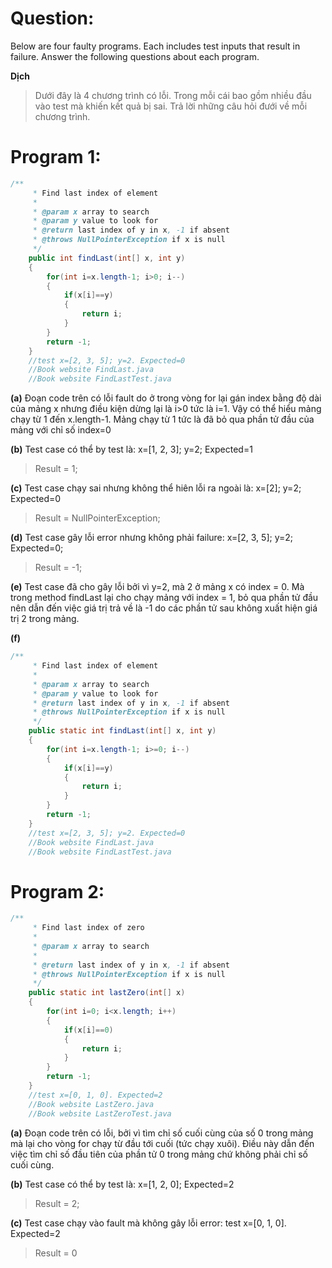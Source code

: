 # **Question:** 
Below are four faulty programs. Each includes test inputs that result in failure. Answer the following questions about each program.

**Dịch**
> Dưới đây là 4 chương trình có lỗi. Trong mỗi cái bao gồm nhiều đầu vào test mà khiến kết quả bị sai. Trả lời những câu hỏi đưới về mỗi chương trình.

# **Program 1:**
```java
/**
     * Find last index of element
     *
     * @param x array to search
     * @param y value to look for
     * @return last index of y in x, -1 if absent
     * @throws NullPointerException if x is null
     */
    public int findLast(int[] x, int y)
    {
        for(int i=x.length-1; i>0; i--)
        {
            if(x[i]==y)
            {
                return i;
            }
        }
        return -1;
    }
    //test x=[2, 3, 5]; y=2. Expected=0
    //Book website FindLast.java
    //Book website FindLastTest.java
```

**(a)** Đoạn code trên có lỗi fault do ở trong vòng for lại gán index bằng độ dài của mảng x nhưng điều kiện dừng lại là i>0 tức là i=1. Vậy có thể hiểu mảng chạy từ 1 đến x.length-1.
Mảng chạy từ 1 tức là đã bỏ qua phần tử đầu của mảng với chỉ số index=0

**(b)**
Test case có thể by test là: x=[1, 2, 3]; y=2; Expected=1
> Result = 1;

**(c)**
Test case chạy sai nhưng không thể hiên lỗi ra ngoài là:
x=[2]; y=2; Expected=0
> Result = NullPointerException;

**(d)**
Test case gây lỗi error nhưng không phải failure:
x=[2, 3, 5]; y=2; Expected=0;
> Result = -1;

**(e)**
Test case đã cho gây lỗi bởi vì y=2, mà 2 ở mảng x có index = 0. Mà trong method findLast lại cho chạy mảng với index = 1, bỏ qua phần tử đầu nên dẫn đến việc giá trị trả về là -1 do các phần tử sau không xuất hiện giá trị 2 trong mảng.

**(f)**
```java
/**
     * Find last index of element
     *
     * @param x array to search
     * @param y value to look for
     * @return last index of y in x, -1 if absent
     * @throws NullPointerException if x is null
     */
    public static int findLast(int[] x, int y)
    {
        for(int i=x.length-1; i>=0; i--)
        {
            if(x[i]==y)
            {
                return i;
            }
        }
        return -1;
    }
    //test x=[2, 3, 5]; y=2. Expected=0
    //Book website FindLast.java
    //Book website FindLastTest.java
```

# **Program 2:**
```java
/**
     * Find last index of zero
     *
     * @param x array to search
     *
     * @return last index of y in x, -1 if absent
     * @throws NullPointerException if x is null
     */
    public static int lastZero(int[] x)
    {
        for(int i=0; i<x.length; i++)
        {
            if(x[i]==0)
            {
                return i;
            }
        }
        return -1;
    }
    //test x=[0, 1, 0]. Expected=2
    //Book website LastZero.java
    //Book website LastZeroTest.java
```

**(a)** Đoạn code trên có lỗi, bởi vì tìm chỉ số cuối cùng của số 0 trong mảng mà lại cho vòng for chạy từ đầu tới cuối (tức chạy xuôi). Điều này dẫn đến việc tìm chỉ số đầu tiên của phần tử 0 trong mảng chứ không phải chỉ số cuối cùng.

**(b)**
Test case có thể by test là: x=[1, 2, 0]; Expected=2
> Result = 2;

**(c)**
Test case chạy vào fault mà không gây lỗi error:
test x=[0, 1, 0]. Expected=2
> Result = 0
